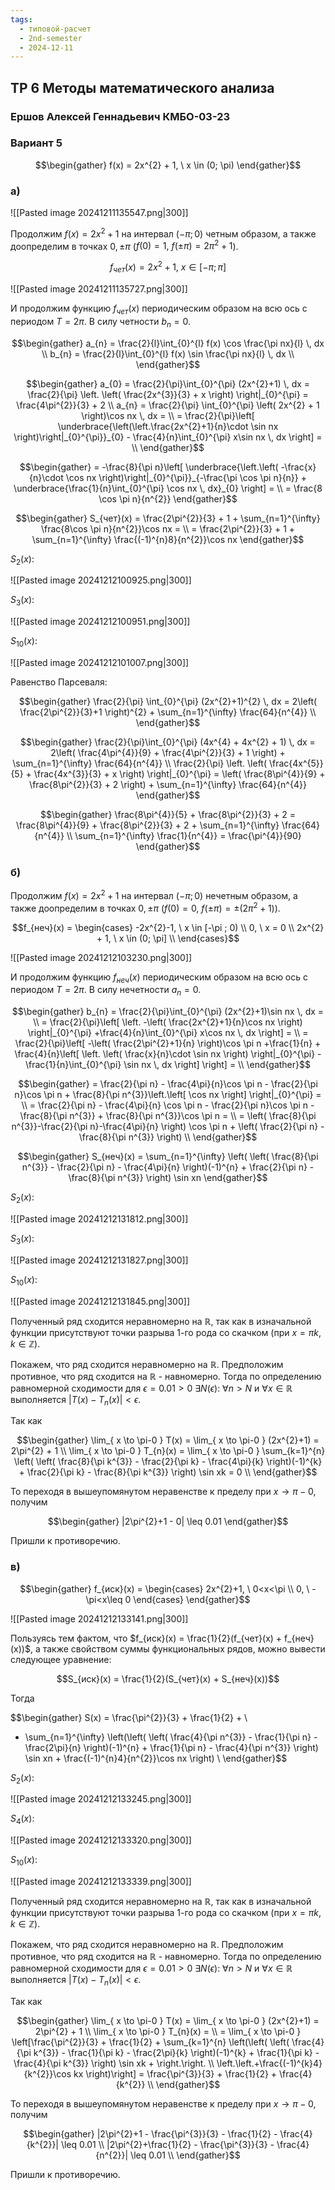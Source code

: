 ```yaml
---
tags:
  - типовой-расчет
  - 2nd-semester
  - 2024-12-11
---
```


## ТР 6 Методы математического анализа

### Ершов Алексей Геннадьевич КМБО-03-23

### Вариант 5

$$\begin{gather}
f(x) = 2x^{2} + 1, \ x \in (0; \pi)
\end{gather}$$

### а)

![[Pasted image 20241211135547.png|300]]

Продолжим $f(x) = 2x^{2}+1$ на интервал $(-\pi; 0)$ четным образом, а также доопределим в точках $0, \pm \pi$ ($f(0) = 1, \ f(\pm\pi) = 2\pi^{2} + 1$).

$$f_{чет}(x) = 2x^{2} + 1, \ x \in [-\pi; \pi]$$

![[Pasted image 20241211135727.png|300]]

И продолжим функцию $f_{чет}(x)$ периодическим образом на всю ось с периодом $T = 2\pi$. В силу четности $b_{n} = 0$.

$$\begin{gather}
a_{n} = \frac{2}{l}\int_{0}^{l} f(x) \cos \frac{\pi nx}{l} \, dx \\
b_{n} = \frac{2}{l}\int_{0}^{l} f(x) \sin \frac{\pi nx}{l} \, dx \\
\end{gather}$$

$$\begin{gather}
a_{0} = \frac{2}{\pi}\int_{0}^{\pi} (2x^{2}+1) \, dx = \frac{2}{\pi} \left. \left( \frac{2x^{3}}{3} + x \right)  \right|_{0}^{\pi} = \frac{4\pi^{2}}{3} + 2 \\
a_{n} = \frac{2}{\pi} \int_{0}^{\pi} \left( 2x^{2}  + 1 \right)\cos nx  \, dx = \\
= \frac{2}{\pi}\left[ \underbrace{\left(\left.\frac{2x^{2}+1}{n}\cdot \sin nx \right)\right|_{0}^{\pi}}_{0} - \frac{4}{n}\int_{0}^{\pi} x\sin nx \, dx  \right] = \\
\end{gather}$$

$$\begin{gather}
= -\frac{8}{\pi n}\left[ \underbrace{\left.\left( -\frac{x}{n}\cdot \cos nx \right)\right|_{0}^{\pi}}_{-\frac{\pi \cos \pi n}{n}} + \underbrace{\frac{1}{n}\int_{0}^{\pi} \cos nx \, dx}_{0}  \right] = \\
= \frac{8 \cos \pi n}{n^{2}}
\end{gather}$$

$$\begin{gather}
S_{чет}(x) = \frac{2\pi^{2}}{3} + 1 + \sum_{n=1}^{\infty} \frac{8\cos \pi n}{n^{2}}\cos nx = \\
= \frac{2\pi^{2}}{3} + 1 + \sum_{n=1}^{\infty} \frac{(-1)^{n}8}{n^{2}}\cos nx
\end{gather}$$

$S_{2}(x)$:

![[Pasted image 20241212100925.png|300]]

$S_{3}(x)$:

![[Pasted image 20241212100951.png|300]]

$S_{10}(x)$:

![[Pasted image 20241212101007.png|300]]

Равенство Парсеваля:

$$\begin{gather}
\frac{2}{\pi} \int_{0}^{\pi} (2x^{2}+1)^{2} \, dx = 2\left( \frac{2\pi^{2}}{3}+1 \right)^{2} + \sum_{n=1}^{\infty} \frac{64}{n^{4}} \\
\end{gather}$$

$$\begin{gather}
\frac{2}{\pi}\int_{0}^{\pi} (4x^{4} + 4x^{2} + 1) \, dx = 2\left( \frac{4\pi^{4}}{9} + \frac{4\pi^{2}}{3} + 1 \right) + \sum_{n=1}^{\infty} \frac{64}{n^{4}} \\
\frac{2}{\pi} \left. \left( \frac{4x^{5}}{5} + \frac{4x^{3}}{3} + x \right)  \right|_{0}^{\pi} = \left( \frac{8\pi^{4}}{9} + \frac{8\pi^{2}}{3} + 2 \right) + \sum_{n=1}^{\infty} \frac{64}{n^{4}}
\end{gather}$$

$$\begin{gather}
\frac{8\pi^{4}}{5} + \frac{8\pi^{2}}{3} + 2 =  \frac{8\pi^{4}}{9} + \frac{8\pi^{2}}{3} + 2 + \sum_{n=1}^{\infty} \frac{64}{n^{4}} \\
\sum_{n=1}^{\infty} \frac{1}{n^{4}} = \frac{\pi^{4}}{90}
\end{gather}$$


### б)

Продолжим $f(x) = 2x^{2}+1$ на интервал $(-\pi; 0)$ нечетным образом, а также доопределим в точках $0, \pm \pi$ ($f(0) = 0, \ f(\pm\pi) = \pm(2\pi^{2} + 1)$).

$$f_{неч}(x) = \begin{cases}
-2x^{2}-1, \ x \in [-\pi ; 0) \\
0, \ x = 0 \\
2x^{2} + 1, \ x \in (0; \pi] \\
\end{cases}$$

![[Pasted image 20241212103230.png|300]]

И продолжим функцию $f_{неч}(x)$ периодическим образом на всю ось с периодом $T = 2\pi$. В силу нечетности $a_{n} = 0$.

$$\begin{gather}
b_{n} = \frac{2}{\pi}\int_{0}^{\pi} (2x^{2}+1)\sin nx \, dx = \\ 
= \frac{2}{\pi}\left[ \left. -\left( \frac{2x^{2}+1}{n}\cos nx \right)  \right|_{0}^{\pi} +\frac{4}{n}\int_{0}^{\pi} x\cos nx \, dx   \right] = \\
= \frac{2}{\pi}\left[ -\left( \frac{2\pi^{2}+1}{n} \right)\cos \pi n +\frac{1}{n} + \frac{4}{n}\left[ \left. \left( \frac{x}{n}\cdot \sin nx  \right) \right|_{0}^{\pi} - \frac{1}{n}\int_{0}^{\pi} \sin nx \, dx  \right] \right] = \\
\end{gather}$$

$$\begin{gather}
= \frac{2}{\pi n} - \frac{4\pi}{n}\cos \pi n - \frac{2}{\pi n}\cos \pi n + \frac{8}{\pi n^{3}}\left.\left[ \cos nx \right] \right|_{0}^{\pi} = \\
= \frac{2}{\pi n} - \frac{4\pi}{n} \cos \pi n - \frac{2}{\pi n}\cos \pi n - \frac{8}{\pi n^{3}} + \frac{8}{\pi n^{3}}\cos \pi n = \\
= \left( \frac{8}{\pi n^{3}}-\frac{2}{\pi n}-\frac{4\pi}{n} \right) \cos \pi n + \left( \frac{2}{\pi n} - \frac{8}{\pi n^{3}} \right) \\
\end{gather}$$

$$\begin{gather}
S_{неч}(x) = \sum_{n=1}^{\infty} \left( \left( \frac{8}{\pi n^{3}} - \frac{2}{\pi n} - \frac{4\pi}{n} \right)(-1)^{n} + \frac{2}{\pi n} - \frac{8}{\pi n^{3}} \right) \sin xn
\end{gather}$$

$S_{2}(x)$:

![[Pasted image 20241212131812.png|300]]

$S_{3}(x)$:

![[Pasted image 20241212131827.png|300]]

$S_{10}(x)$:

![[Pasted image 20241212131845.png|300]]

Полученный ряд сходится неравномерно на $\mathbb{R}$, так как в изначальной функции присутствуют точки разрыва 1-го рода со скачком (при $x=\pi k, k \in \mathbb{Z}$).

Покажем, что ряд сходится неравномерно на $\mathbb{R}$. Предположим противное, что ряд сходится на $\mathbb{R}$ - навномерно. Тогда по определению равномерной сходимости для $\epsilon = 0.01 > 0 \ \exists N(\epsilon): \ \forall n > N$ и $\forall x \in \mathbb{R}$ выполняется $|T(x) - T_{n}(x)| < \epsilon$.

Так как 

$$\begin{gather}
\lim_{ x \to \pi-0 } T(x) = \lim_{ x \to \pi-0 } (2x^{2}+1) = 2\pi^{2} + 1 \\
\lim_{ x \to \pi-0 } T_{n}(x) = \lim_{ x \to \pi-0 } \sum_{k=1}^{n} \left( \left( \frac{8}{\pi k^{3}} - \frac{2}{\pi k} - \frac{4\pi}{k} \right)(-1)^{k} + \frac{2}{\pi k} - \frac{8}{\pi k^{3}} \right) \sin xk = 0 \\
\end{gather}$$

То переходя в вышеупомянутом неравенстве к пределу при $x \to \pi-0$, получим

$$\begin{gather}
|2\pi^{2}+1 - 0| \leq 0.01
\end{gather}$$

Пришли к противоречию.

### в)

$$\begin{gather}
f_{иск}(x) = \begin{cases}
2x^{2}+1, \ 0<x<\pi \\
0, \ -\pi<x\leq 0
\end{cases}
\end{gather}$$

![[Pasted image 20241212133141.png|300]]

Пользуясь тем фактом, что $f_{иск}(x) = \frac{1}{2}(f_{чет}(x) + f_{неч}(x))$, а также свойством суммы функциональных рядов, можно вывести следующее уравнение:

$$S_{иск}(x) = \frac{1}{2}(S_{чет}(x) + S_{неч}(x))$$

Тогда 

$$\begin{gather}
S(x) = \frac{\pi^{2}}{3} + \frac{1}{2} + \\
+ \sum_{n=1}^{\infty} \left(\left( \left( \frac{4}{\pi n^{3}} - \frac{1}{\pi n} - \frac{2\pi}{n} \right)(-1)^{n} + \frac{1}{\pi n} - \frac{4}{\pi n^{3}} \right) \sin xn + \frac{(-1)^{n}4}{n^{2}}\cos nx \right) \\
\end{gather}$$

$S_{2}(x)$:

![[Pasted image 20241212133245.png|300]]

$S_{4}(x)$:

![[Pasted image 20241212133320.png|300]]

$S_{10}(x)$:

![[Pasted image 20241212133339.png|300]]

Полученный ряд сходится неравномерно на $\mathbb{R}$, так как в изначальной функции присутствуют точки разрыва 1-го рода со скачком (при $x=\pi k, k \in \mathbb{Z}$).

Покажем, что ряд сходится неравномерно на $\mathbb{R}$. Предположим противное, что ряд сходится на $\mathbb{R}$ - навномерно. Тогда по определению равномерной сходимости для $\epsilon = 0.01 > 0 \ \exists N(\epsilon): \ \forall n > N$ и $\forall x \in \mathbb{R}$ выполняется $|T(x) - T_{n}(x)| < \epsilon$.

Так как 

$$\begin{gather}
\lim_{ x \to \pi-0 } T(x) = \lim_{ x \to \pi-0 } (2x^{2}+1) = 2\pi^{2} + 1 \\
\lim_{ x \to \pi-0 } T_{n}(x) = \\
= \lim_{ x \to \pi-0 } \left[\frac{\pi^{2}}{3} + \frac{1}{2} + \sum_{k=1}^{n} \left(\left( \left( \frac{4}{\pi k^{3}} - \frac{1}{\pi k} - \frac{2\pi}{k} \right)(-1)^{k} + \frac{1}{\pi k} - \frac{4}{\pi k^{3}} \right) \sin xk + \right.\right. \\
\left.\left.+\frac{(-1)^{k}4}{k^{2}}\cos kx \right)\right] = \frac{\pi^{3}}{3} + \frac{1}{2} + \frac{4}{k^{2}} \\
\end{gather}$$

То переходя в вышеупомянутом неравенстве к пределу при $x \to \pi-0$, получим

$$\begin{gather}
|2\pi^{2}+1 - \frac{\pi^{3}}{3} - \frac{1}{2} - \frac{4}{k^{2}}| \leq 0.01 \\
|2\pi^{2}+\frac{1}{2} - \frac{\pi^{3}}{3} - \frac{4}{n^{2}}| \leq 0.01 \\
\end{gather}$$

Пришли к противоречию.